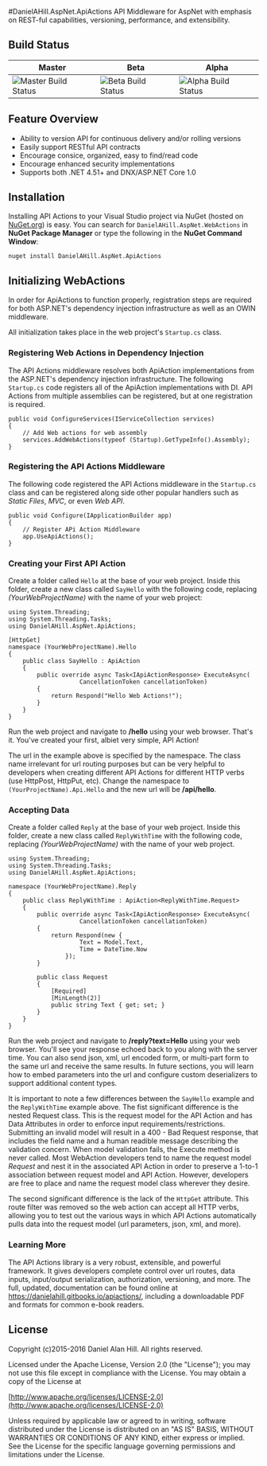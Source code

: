 #DanielAHill.AspNet.ApiActions
API Middleware for AspNet with emphasis on REST-ful capabilities, versioning, performance, and extensibility.

## Build Status
| Master | Beta | Alpha |
|--------|------|-------|
| ![Master Build Status](https://danielahill.visualstudio.com/DefaultCollection/_apis/public/build/definitions/b6ac9a5b-dc10-4a59-8ceb-2cdf608455d1/7/badge) | ![Beta Build Status](https://danielahill.visualstudio.com/DefaultCollection/_apis/public/build/definitions/b6ac9a5b-dc10-4a59-8ceb-2cdf608455d1/8/badge) | ![Alpha Build Status](https://danielahill.visualstudio.com/DefaultCollection/_apis/public/build/definitions/b6ac9a5b-dc10-4a59-8ceb-2cdf608455d1/6/badge)|

## Feature Overview
 - Ability to version API for continuous delivery and/or rolling versions
 - Easily support RESTful API contracts
 - Encourage consice, organized, easy to find/read code
 - Encourage enhanced security implementations
 - Supports both .NET 4.51+ and DNX/ASP.NET Core 1.0

## Installation
Installing API Actions to your Visual Studio project via NuGet (hosted on [NuGet.org](https://www.nuget.org/)) is easy. You can search for `DanielAHill.AspNet.WebActions` in **NuGet Package Manager** or type the following in the **NuGet Command Window**:

    nuget install DanielAHill.AspNet.ApiActions

## Initializing WebActions
In order for ApiActions to function properly, registration steps are required for both ASP.NET's dependency injection infrastructure as well as an OWIN middleware.

All initialization takes place in the web project's `Startup.cs` class.

### Registering Web Actions in Dependency Injection
The API Actions middleware resolves both ApiAction implementations from the ASP.NET's dependency injection infrastructure. The following `Startup.cs` code registers all of the ApiAction implementations with DI. API Actions from multiple assemblies can be registered, but at one registration is required.

    public void ConfigureServices(IServiceCollection services)
    {
        // Add Web actions for web assembly
        services.AddWebActions(typeof (Startup).GetTypeInfo().Assembly);
    }

### Registering the API Actions Middleware
The following code registered the API Actions middleware in the `Startup.cs` class and can be registered along side other popular handlers such as *Static Files*, *MVC*, or even *Web API*.

    public void Configure(IApplicationBuilder app)
    {
        // Register APi Action Middleware
        app.UseApiActions();
    }
    
### Creating your First API Action
Create a folder called `Hello` at the base of your web project. Inside this folder, create a new class called `SayHello` with the following code, replacing *(YourWebProjectName)* with the name of your web project:

    using System.Threading;
    using System.Threading.Tasks;
    using DanielAHill.AspNet.ApiActions;

    [HttpGet]
    namespace (YourWebProjectName).Hello
    {
        public class SayHello : ApiAction
        {
            public override async Task<IApiActionResponse> ExecuteAsync(
                        CancellationToken cancellationToken)
            {
                return Respond("Hello Web Actions!");
            }
        }
    }
    
Run the web project and navigate to **/hello** using your web browser. That's it. You've created your first, albiet very simple, API Action!

The url in the example above is specified by the namespace. The class name irrelevant for url routing purposes but can be very helpful to developers when creating different API Actions for different HTTP verbs (use HttpPost, HttpPut, etc). Change the namespace to `(YourProjectName).Api.Hello` and the new url will be **/api/hello**.

### Accepting Data
Create a folder called `Reply` at the base of your web project. Inside this folder, create a new class called `ReplyWithTime` with the following code, replacing *(YourWebProjectName)* with the name of your web project.

    using System.Threading;
    using System.Threading.Tasks;
    using DanielAHill.AspNet.ApiActions;

    namespace (YourWebProjectName).Reply
    {
        public class ReplyWithTime : ApiAction<ReplyWithTime.Request>
        {
            public override async Task<IApiActionResponse> ExecuteAsync(
                        CancellationToken cancellationToken)
            {
                return Respond(new {
                        Text = Model.Text,
                        Time = DateTime.Now
                    });
            }
            
            public class Request
            {
                [Required]
                [MinLength(2)]
                public string Text { get; set; }
            }
        }
    }

Run the web project and navigate to **/reply?text=Hello** using your web browser. You'll see your response echoed back to you along with the server time. You can also send json, xml, url encoded form, or multi-part form to the same url and receive the same results. In future sections, you will learn how to embed parameters into the url and configure custom deserializers to support additional content types.

It is important to note a few differences between the `SayHello` example and the `ReplyWithTime` example above. The fist significant difference is the nested Request class. This is the request model for the API Action and has Data Attributes in order to enforce input requirements/restrictions. Submitting an invalid model will result in a 400 - Bad Request response, that includes the field name and a human readible message describing the validation concern. When model validation fails, the Execute method is never called. Most WebAction developers tend to name the request model *Request* and nest it in the associated API Action in order to preserve a 1-to-1 association between request model and API Action. However, developers are free to place and name the request model class wherever they desire.

The second significant difference is the lack of the `HttpGet` attribute. This route filter was removed so the web action can accept all HTTP verbs, allowing you to test out the various ways in which API Actions automatically pulls data into the request model (url parameters, json, xml, and more).

### Learning More
The API Actions library is a very robust, extensible, and powerful framework. It gives developers complete control over url routes, data inputs, input/output serialization, authorization, versioning, and more. The full, updated, documentation can be found online at https://danielahill.gitbooks.io/apiactions/, including a downloadable PDF and formats for common e-book readers.

## License
Copyright (c)2015-2016 Daniel Alan Hill. All rights reserved.

Licensed under the Apache License, Version 2.0 (the "License");
you may not use this file except in compliance with the License.
You may obtain a copy of the License at

[http://www.apache.org/licenses/LICENSE-2.0](http://www.apache.org/licenses/LICENSE-2.0)

Unless required by applicable law or agreed to in writing, software
distributed under the License is distributed on an "AS IS" BASIS,
WITHOUT WARRANTIES OR CONDITIONS OF ANY KIND, either express or implied.
See the License for the specific language governing permissions and
limitations under the License.